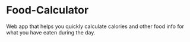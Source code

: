 # Food-Calculator
Web app that helps you quickly calculate calories and other food info for what you have eaten during the day.
